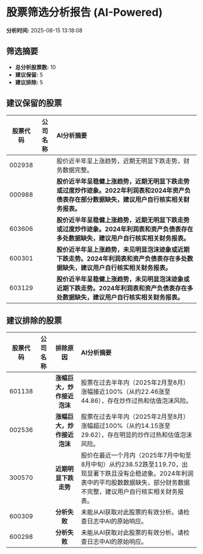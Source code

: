 # 股票筛选分析报告 (AI-Powered)

**分析时间:** 2025-08-15 13:18:08

## 筛选摘要

- **总分析股票数:** 10
- **建议保留:** 5
- **建议排除:** 5

## 建议保留的股票

| 股票代码 | 公司名称 | AI分析摘要 |
|:---:|:---:|:---|
| 002938 |  | 股价近半年呈上涨趋势，近期无明显下跌走势，财务数据完整。 |
| 000988 |  | **股价近半年呈稳健上涨趋势，近期无明显下跌走势或过度炒作迹象。2022年利润表和2024年资产负债表存在部分数据缺失，建议用户自行核实相关财务报表。** |
| 603606 |  | **股价近半年呈稳健上涨趋势，近期无明显下跌走势或过度炒作迹象。2024年利润表和资产负债表存在多处数据缺失，建议用户自行核实相关财务报表。** |
| 600301 |  | **股价近半年呈上涨趋势，未见明显泡沫迹象或近期下跌走势。2024年利润表和资产负债表存在多处数据缺失，建议用户自行核实相关财务报表。** |
| 603129 |  | **股价近半年呈稳健上涨趋势，未见明显泡沫迹象或近期下跌走势。2024年利润表和资产负债表存在多处数据缺失，建议用户自行核实相关财务报表。** |

## 建议排除的股票

| 股票代码 | 公司名称 | 排除原因 | AI分析摘要 |
|:---:|:---:|:---:|:---|
| 601138 |  | **涨幅巨大，炒作接近泡沫** | 股票在过去半年内（2025年2月至8月）涨幅接近100%（从约22.46涨至44.86），存在炒作过热和估值泡沫风险。 |
| 002536 |  | **涨幅巨大，炒作接近泡沫** | 股票在过去半年内（2025年2月至8月）涨幅超过100%（从约14.15涨至29.62），存在明显的炒作过热和估值泡沫风险。 |
| 300570 |  | **近期明显下跌走势** | 股价在最近一个月内（2025年7月中旬至8月中旬）从约238.52跌至119.70，出现显著下跌且没有企稳迹象。2024年利润表中的平均股数数据缺失，部分财务数据不完整，建议用户自行核实相关财务报表。 |
| 600309 |  | **分析失败** | 未能从AI获取对此股票的有效分析。请检查日志中AI的原始响应。 |
| 600298 |  | **分析失败** | 未能从AI获取对此股票的有效分析。请检查日志中AI的原始响应。 |
